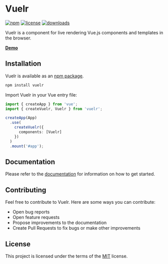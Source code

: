 # Vuelr

[![npm](https://img.shields.io/npm/v/vuelr.svg)](https://www.npmjs.com/package/vuelr)
[![license](https://img.shields.io/npm/l/vuelr.svg)](https://github.com/jonataw/vuelr/blob/HEAD/LICENSE)
[![downloads](https://img.shields.io/npm/dt/vuelr)](https://www.npmjs.com/package/vuelr)

Vuelr is a component for live rendering Vue.js components and templates in the browser.

**[Demo](https://jonataw.github.io/vuelr/demo.html)**

## Installation

Vuelr is available as an [npm package](https://www.npmjs.com/package/vuelr).

```bash
npm install vuelr
```

Import Vuelr in your Vue entry file:

```ts
import { createApp } from 'vue';
import { createVuelr, Vuelr } from 'vuelr';

createApp(App)
  .use(
    createVuelr({
      components: [Vuelr]
    })
  )
  .mount('#app');
```

## Documentation

Please refer to the [documentation](https://jonataw.github.io/vuelr) for information on how to get started.

## Contributing

Feel free to contribute to Vuelr. Here are some ways you can contribute:

- Open bug reports
- Open feature requests
- Propose improvements to the documentation
- Create Pull Requests to fix bugs or make other improvements

## License

This project is licensed under the terms of the [MIT](https://www.npmjs.com/package/vuelr) license.
